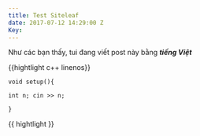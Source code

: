 ```yaml
---
title: Test Siteleaf
date: 2017-07-12 14:29:00 Z
Key: 
---
```


Như các bạn thấy, tui đang viết post này bằng ***tiếng Việt***

{{hightlight c\+\+ linenos}}

`void setup(){`

`int n; cin >> n;`

`}`

{{ hightlight }}